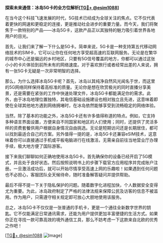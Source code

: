 **探索未来通信：冰岛5G卡的全方位解析[[TG💪+ @esim1088](https://t.me/s/esim1088)]**

在当今这个科技飞速发展的时代，5G技术已经成为全球关注的焦点。它不仅代表着更快的网速和更稳定的连接，更是推动社会进步的重要力量。而今天，我们将聚焦于一款特别的产品——冰岛5G卡，这款产品正以其独特的魅力吸引着世界各地用户的目光。

首先，让我们来了解一下什么是5G卡。简单来说，5G卡是一种支持第五代移动网络技术的SIM卡，它可以让你在任何地方享受超高速的互联网服务。无论是在繁华的城市中心还是偏远的乡村地区，只要有5G信号覆盖的地方，你都可以通过这张小小的卡片体验到前所未有的网络速度。对于喜欢旅行或者经常出差的人来说，拥有一张5G卡无疑是一次非常明智的选择。

那么，为什么选择冰岛5G卡呢？首先，冰岛以其纯净自然风光闻名于世，而这里的5G网络同样保持着高标准的质量。无论你是想在欣赏极光的同时直播分享美景，还是需要在紧张的工作中快速处理文件，冰岛5G卡都能满足你的需求。此外，由于冰岛地理位置独特，其电信基础设施建设也相对独立且先进，这意味着即使在全球其他地方遇到网络拥堵时，在冰岛依然能够享受到流畅稳定的网络体验。

当然，除了基本的功能之外，冰岛5G卡还有许多值得称道的特点。例如，它支持多种语言界面设置，方便来自不同国家和地区的人们使用；同时，还提供了灵活多样的资费套餐供用户根据自身情况自由挑选。无论是短期访问还是长期居住，都可以找到最适合自己的方案。另外值得一提的是，冰岛5G卡还兼容eSIM技术，这意味着你可以直接通过手机或平板电脑进行在线激活，无需亲自前往当地营业厅办理手续，极大地方便了国际游客。

接下来我们聊聊如何正确地使用冰岛5G卡。首先确保你的设备已经开启了5G模式，并且处于良好状态。然后按照说明书上的步骤下载官方应用程序并完成账户注册。一旦激活成功后，就可以开始尽情享受高速上网的乐趣啦！如果遇到任何问题也不必担心，客服团队全天候待命，随时准备解答疑问并提供帮助。

最后不得不提一下关于隐私保护的问题。随着数字化进程加快，个人数据安全变得尤为重要。为此，冰岛政府制定了严格的法律法规来保障公民及访客的信息不被滥用。作为用户，只需遵守相关规定即可放心大胆地使用该服务。

总之，冰岛5G卡不仅仅是一张普通的手机卡，更是一个通往全新数字世界的钥匙。它不仅能满足日常通讯需求，还能为用户提供更加丰富便捷的生活方式。如果你正在寻找一款可靠高效的境外通信工具，那么不妨考虑一下这款来自北欧的优秀之作吧！

[[TG💪+ @esim1088](https://t.me/s/esim1088) ![Image](https://i.postimg.cc/4NQfJmqS/Snipaste-2025-05-13-00-14-12.png)]